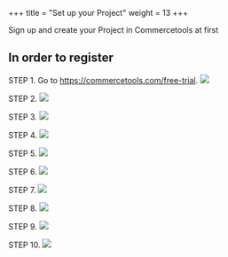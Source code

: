 +++
title = "Set up your Project"
weight = 13
+++

Sign up and create your Project in Commercetools at first

## In order to register

STEP 1. Go to https://commercetools.com/free-trial.
    ![](/images/registration/1.png)

STEP 2. ![](/images/registration/2.png)

STEP 3. ![](/images/registration/3.png)

STEP 4. ![](/images/registration/4.png)

STEP 5. ![](/images/registration/5.png)

STEP 6. ![](/images/registration/6.png)

STEP 7. ![](/images/registration/7.png)

STEP 8. ![](/images/registration/8.png)

STEP 9. ![](/images/registration/9.png)

STEP 10. ![](/images/registration/10.png)
